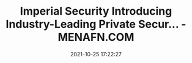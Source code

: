---
"title": "Imperial Security Introducing Industry-Leading Private Secur... - MENAFN.COM"
"date": "2021-10-25 17:22:27"
"feed_name": "GOOGLENEWSINDUSTRIAL"
"feed_website": "https://news.google.com/search?q=industrial%2Bincident&hl=en-US&gl=US&ceid=US:en"
"feed_rss": "https://news.google.com/rss/search?q=industrial%2Bincident&hl=en-US&gl=US&ceid=US:en"
"link": "https://menafn.com/1103040856/Imperial-Security-Introducing-Industry-Leading-Private-Security-Solutions-in-Edmonton"
"source": "{'href': 'https://menafn.com', 'title': 'MENAFN.COM'}"
"file": "_posts/2021-1-1-2adab463299433650d460c666d39fbe2d0343502.md"
"accident": "0"
"drilling": "0"
"dead": "0"
"injured": "0"
"arrested": "0"
"place": "unknown place"
"where": "unknown site"
"causes": "unknown"
"place_uri": "unknown place"
---